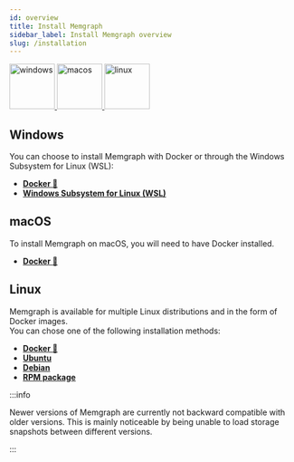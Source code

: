 ```yaml
---
id: overview
title: Install Memgraph
sidebar_label: Install Memgraph overview
slug: /installation
---
```


<p align="left">
  <a href="#windows" style={{'paddingRight':'70px'}}>
    <img src="https://upload.wikimedia.org/wikipedia/commons/thumb/5/5f/Windows_logo_-_2012.svg/2048px-Windows_logo_-_2012.svg.png" alt="windows" title="windows" width="80"/>
  </a>
  <a href="#macos" style={{'paddingRight':'70px'}}>
    <img src="https://upload.wikimedia.org/wikipedia/commons/thumb/3/30/MacOS_logo.svg/1024px-MacOS_logo.svg.png" alt="macos" title="macos" width="80"/>
  </a>
  <a href="#linux">
    <img src="https://upload.wikimedia.org/wikipedia/commons/d/dd/Linux_logo.jpg" alt="linux" title="linux" width="80"/>
  </a>
</p>

## Windows

You can choose to install Memgraph with Docker or through the Windows Subsystem
for Linux (WSL):

- **[Docker 🐳](/installation/windows/docker-installation.md)**
- **[Windows Subsystem for Linux
  (WSL)](/installation/windows/wsl-installation.md)**

## macOS

To install Memgraph on macOS, you will need to have Docker installed.

- **[Docker 🐳](/installation/windows/docker-installation.md)**

## Linux

Memgraph is available for multiple Linux distributions and in the form of Docker
images.<br/> You can chose one of the following installation methods:

- **[Docker 🐳](/installation/linux/docker/docker-installation.md)**
- **[Ubuntu](/installation/linux/debian-installation.md)**
- **[Debian](/installation/linux/debian-installation.md)**
- **[RPM package](/installation/linux/rpm-installation.md)**

:::info

Newer versions of Memgraph are currently not backward compatible with older
versions. This is mainly noticeable by being unable to load storage snapshots
between different versions.

:::
